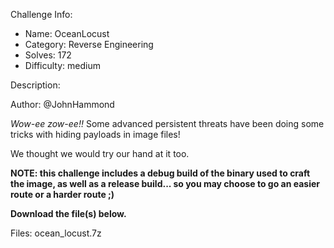 
Challenge Info:
 - Name: OceanLocust
 - Category: Reverse Engineering    
 - Solves: 172
 - Difficulty: medium


 Description:

 Author: @JohnHammond  
  
*Wow\-ee zow\-ee!!* Some advanced persistent threats have been doing some tricks with hiding payloads in image files!   
  
 We thought we would try our hand at it too.   
  
 **NOTE: this challenge includes a debug build of the binary used to craft the image, as well as a release build... so you may choose to go an easier route or a harder route ;)**   
  
 **Download the file(s) below.**


 Files: ocean_locust.7z
